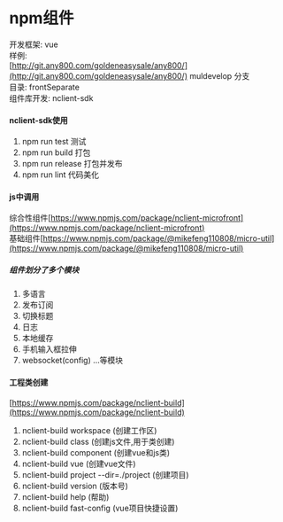 # npm组件
开发框架: vue  
样例:   
[http://git.any800.com/goldeneasysale/any800/](http://git.any800.com/goldeneasysale/any800/)  muldevelop 分支  
目录: frontSeparate  
组件库开发: nclient-sdk    

#### nclient-sdk使用
1. npm run test 测试  
2. npm run build 打包  
3. npm run release 打包并发布  
4. npm run lint 代码美化  

#### js中调用

综合性组件[https://www.npmjs.com/package/nclient-microfront](https://www.npmjs.com/package/nclient-microfront)   
基础组件[https://www.npmjs.com/package/@mikefeng110808/micro-util](https://www.npmjs.com/package/@mikefeng110808/micro-util)  

##### 组件划分了多个模块
1. 多语言
2. 发布订阅
3. 切换标题
4. 日志
5. 本地缓存
6. 手机输入框拉伸
7. websocket(config)
...等模块  


#### 工程类创建
[https://www.npmjs.com/package/nclient-build](https://www.npmjs.com/package/nclient-build)

1. nclient-build workspace (创建工作区)
2. nclient-build class (创建js文件,用于类创建)
3. nclient-build component (创建vue和js类)
4. nclient-build vue (创建vue文件)
5. nclient-build project --dir=./project (创建项目)
6. nclient-build version (版本号)
7. nclient-build help (帮助)
8. nclient-build fast-config (vue项目快捷设置)
